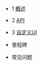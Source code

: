 - 1 [概述](https://github.com/lipangit/JieCaoVideoPlayer/wiki#1)

- 2 [API](https://github.com/lipangit/JieCaoVideoPlayer/wiki/API)

- 3 [自定义UI](https://github.com/lipangit/JieCaoVideoPlayer/wiki/自定义UI)

- 里程碑

- 常见问题